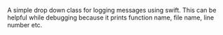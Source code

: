 A simple drop down class for logging messages using swift. This can be helpful while debugging because it prints function name, file name, line number etc.
